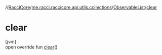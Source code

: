 //[RacciCore](../../../index.md)/[me.racci.raccicore.api.utils.collections](../index.md)/[ObservableList](index.md)/[clear](clear.md)

# clear

[jvm]\
open override fun [clear](clear.md)()
